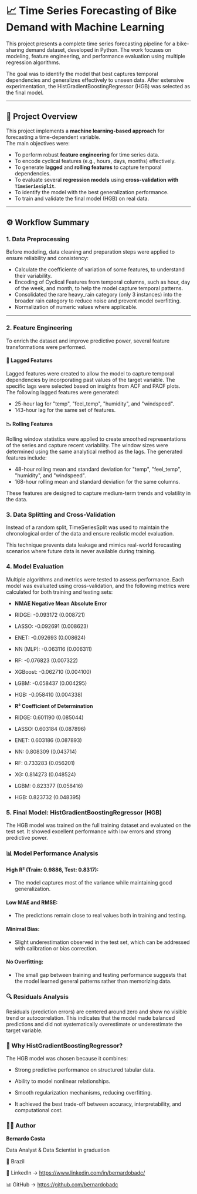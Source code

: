 # 📈 Time Series Forecasting of Bike Demand with Machine Learning
This project presents a complete time series forecasting pipeline for a bike-sharing demand dataset, developed in Python. The work focuses on modeling, feature engineering, and performance evaluation using multiple regression algorithms.

The goal was to identify the model that best captures temporal dependencies and generalizes effectively to unseen data. After extensive experimentation, the HistGradientBoostingRegressor (HGB) was selected as the final model.

---

## 🧩 Project Overview

This project implements a **machine learning-based approach** for forecasting a time-dependent variable.  
The main objectives were:

- To perform robust **feature engineering** for time series data.
- To encode cyclical features (e.g., hours, days, months) effectively.
- To generate **lagged** and **rolling features** to capture temporal dependencies.
- To evaluate several **regression models** using **cross-validation with `TimeSeriesSplit`**.
- To identify the model with the best generalization performance.
- To train and validate the final model (HGB) on real data.

---

## ⚙️ Workflow Summary

### 1. Data Preprocessing

Before modeling, data cleaning and preparation steps were applied to ensure reliability and consistency:

- Calculate the coefficiente of variation of some features, to understand their variability.
- Encoding of Cyclical Features from temporal columns, such as hour, day of the week, and month, to help the model capture temporal patterns.
- Consolidated the rare heavy_rain category (only 3 instances) into the broader rain category to reduce noise and prevent model overfitting.
- Normalization of numeric values where applicable.

---

### 2. Feature Engineering

To enrich the dataset and improve predictive power, several feature transformations were performed.

#### 🔁 Lagged Features

Lagged features were created to allow the model to capture temporal dependencies by incorporating past values of the target variable. The specific lags were selected based on insights from ACF and PACF plots. The following lagged features were generated:

- 25-hour lag for "temp", "feel_temp", "humidity", and "windspeed".
- 143-hour lag for the same set of features.

#### 📉 Rolling Features

Rolling window statistics were applied to create smoothed representations of the series and capture recent variability. The window sizes were determined using the same analytical method as the lags. The generated features include:

- 48-hour rolling mean and standard deviation for "temp", "feel_temp", "humidity", and "windspeed".
- 168-hour rolling mean and standard deviation for the same columns.

These features are designed to capture medium-term trends and volatility in the data.

### 3. Data Splitting and Cross-Validation

Instead of a random split, TimeSeriesSplit was used to maintain the chronological order of the data and ensure realistic model evaluation.

This technique prevents data leakage and mimics real-world forecasting scenarios where future data is never available during training.

### 4. Model Evaluation

Multiple algorithms and metrics were tested to assess performance. Each model was evaluated using cross-validation, and the following metrics were calculated for both training and testing sets:

- **NMAE Negative Mean Absolute Error**

- RIDGE: -0.093172 (0.008721)
- LASSO: -0.092691 (0.008623)
- ENET: -0.092693 (0.008624)
- NN (MLP): -0.063116 (0.006311)
- RF: -0.076823 (0.007322)
- XGBoost: -0.062710 (0.004100)
- LGBM: -0.058437 (0.004295)
- HGB: -0.058410 (0.004338)

- **R² Coefficient of Determination**

- RIDGE: 0.601190 (0.085044)
- LASSO: 0.603184 (0.087896)
- ENET: 0.603186 (0.087893)
- NN: 0.808309 (0.043714)
- RF: 0.733283 (0.056201)
- XG: 0.814273 (0.048524)
- LGBM: 0.823377 (0.058416)
- HGB: 0.823732 (0.048395)

### 5. Final Model: HistGradientBoostingRegressor (HGB)

The HGB model was trained on the full training dataset and evaluated on the test set.
It showed excellent performance with low errors and strong predictive power.

### 📊 Model Performance Analysis

#### High R² (Train: 0.9886, Test: 0.8317):
- The model captures most of the variance while maintaining good generalization.

#### Low MAE and RMSE:
- The predictions remain close to real values both in training and testing.

#### Minimal Bias:
- Slight underestimation observed in the test set, which can be addressed with calibration or bias correction.

#### No Overfitting:
- The small gap between training and testing performance suggests that the model learned general patterns rather than memorizing data.


### 🔍 Residuals Analysis

Residuals (prediction errors) are centered around zero and show no visible trend or autocorrelation.
This indicates that the model made balanced predictions and did not systematically overestimate or underestimate the target variable.


### 🧠 Why HistGradientBoostingRegressor?

The HGB model was chosen because it combines:

- Strong predictive performance on structured tabular data.

- Ability to model nonlinear relationships.

- Smooth regularization mechanisms, reducing overfitting.

- It achieved the best trade-off between accuracy, interpretability, and computational cost.


### 🧑‍💻 Author

**Bernardo Costa**

Data Analyst & Data Scientist in graduation

📍 Brazil

💼 LinkedIn -> https://www.linkedin.com/in/bernardobadc/

📊 GitHub -> https://github.com/bernardobadc